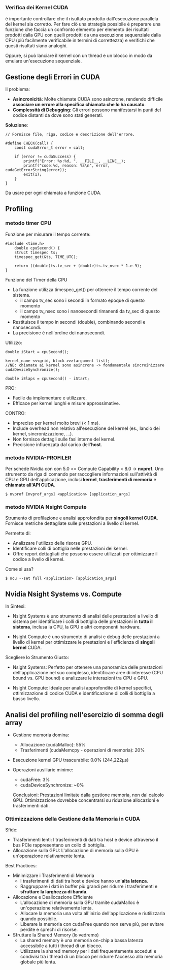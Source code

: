 ### Veriﬁca dei Kernel CUDA 
è importante controllare che il risultato prodotto dall'esecuzione parallela del kernel sia corretto. Per fare ciò una strategia possibile è preparare una funzione che faccia un confronto elemento per elemento dei risultati prodotti dalla GPU con quelli prodotti da una esecuzione sequenziale dalla CPU (più facilmente verificabile in termini di correttezza) e verifichi che questi risultati siano analoghi.

Oppure, si può lanciare il kernel con un thread e un blocco in modo da emulare un'esecuzione sequenziale.

## Gestione degli Errori in CUDA
Il problema:
- __Asincronicità__: Molte chiamate CUDA sono asincrone, rendendo difficile __associare un errore alla specifica chiamata che lo ha causato__.
- __Complessità di Debugging__: Gli errori possono manifestarsi in punti del codice distanti da dove sono stati generati.

__Soluzione__:

    // Fornisce file, riga, codice e descrizione dell'errore.

    #define CHECK(call) {
        const cudaError_t error = call;

        if (error != cudaSuccess) {
            printf("Error: %s:%d, ", __FILE__, __LINE__);
            printf("code:%d, reason: %s\n", error, cudaGetErrorString(error));
            exit(1);
        }
    }

Da usare per ogni chiamata a funzione CUDA.

## Profiling

### metodo timer CPU
Funzione per misurare il tempo corrente:

    #include <time.h>
        double cpuSecond() {
        struct timespec ts;
        timespec_get(&ts, TIME_UTC);

        return ((double)ts.tv_sec + (double)ts.tv_nsec * 1.e-9);
    }

Funzione del Timer della CPU
- La funzione utilizza timespec_get() per ottenere il tempo corrente del sistema.
    - il campo tv_sec sono i secondi in formato epoque di questo momento
    - il campo tv_nsec sono i nanosecondi rimanenti da tv_sec di questo momento
- Restituisce il tempo in secondi (double), combinando secondi e nanosecondi.
- La precisione è nell'ordine dei nanosecondi.

Utilizzo:

    double iStart = cpuSecond();    

    kernel_name <<<grid, block >>>(argument list);
    //NB: chiamate ai kernel sono asincrone -> fondamentale sincroinizzare
    cudaDeviceSynchronize(); 

    double iElaps = cpuSecond() - iStart; 

PRO:
- Facile da implementare e utilizzare.
- Efficace per kernel lunghi e misure approssimative.

CONTRO:
- Impreciso per kernel molto brevi (< 1 ms).
- Include overhead non relativo all'esecuzione del
kernel (es., lancio dei kernel, sincronizzazione, ...).
- Non fornisce dettagli sulle fasi interne del kernel.
- Precisione influenzata dal carico dell'__host__.

### metodo NVIDIA-PROFILER
Per schede Nvidia con con 5.0 <= Compute Capability < 8.0 -> __nvprof__. Uno strumento da riga di comando per raccogliere informazioni sull'attività di CPU e GPU dell'applicazione, inclusi __kernel__, __trasferimenti di memoria__ e __chiamate all'API CUDA__.

    $ nvprof [nvprof_args] <application> [application_args]

### metodo NVIDIA Nsight Compute
Strumento di profilazione e analisi approfondita per __singoli kernel CUDA__. Fornisce metriche dettagliate sulle prestazioni a livello di kernel.

Permette di:
- Analizzare l'utilizzo delle risorse GPU.
- Identificare colli di bottiglia nelle prestazioni dei kernel.
- Offre report dettagliati che possono essere utilizzati per ottimizzare il codice a livello di kernel.

Come si usa?

    $ ncu --set full <application> [application_args]

## Nvidia Nsight Systems vs. Compute
In Sintesi:
- Nsight Systems è uno strumento di analisi delle prestazioni a livello di sistema per identificare i colli di bottiglia delle prestazioni in __tutto il sistema__, inclusa la CPU, la GPU e altri componenti hardware.

- Nsight Compute è uno strumento di analisi e debug delle prestazioni a livello di kernel per ottimizzare le prestazioni e l'efficienza di __singoli kernel__ CUDA.

Scegliere lo Strumento Giusto:
- Nsight Systems: Perfetto per ottenere una panoramica delle prestazioni dell'applicazione nel suo complesso, identificare aree di interesse (CPU bound vs. GPU bound) e analizzare le interazioni tra CPU e GPU.

- Nsight Compute: Ideale per analisi approfondite di kernel specifici, ottimizzazione di codice CUDA e identificazione di colli di bottiglia a basso livello.

## Analisi del profiling nell'esercizio di somma degli array
- Gestione memoria domina:
    - Allocazione (cudaMalloc): 55%
    - Trasferimenti (cudaMemcpy - operazioni di memoria): 20%
- Esecuzione kernel GPU trascurabile: 0.0% (244,222μs)
- Operazioni ausiliarie minime:
    - cudaFree: 3%
    - cudaDeviceSynchronize: ~0%

    Conclusioni: Prestazioni limitate dalla gestione memoria, non dal calcolo GPU. Ottimizzazione dovrebbe concentrarsi su riduzione allocazioni e trasferimenti dati.

### Ottimizzazione della Gestione della Memoria in CUDA
Sfide:
- Trasferimenti lenti: I trasferimenti di dati tra host e device attraverso il bus PCIe rappresentano un collo di bottiglia.
- Allocazione sulla GPU: L'allocazione di memoria sulla GPU è un'operazione relativamente lenta.

Best Practices:
- Minimizzare i Trasferimenti di Memoria
    - I trasferimenti di dati tra host e device hanno un'__alta latenza__.
    - Raggruppare i dati in buffer più grandi per ridurre i trasferimenti e __sfruttare la larghezza di banda__.
- Allocazione e Deallocazione Efficiente
    - L'allocazione di memoria sulla GPU tramite cudaMalloc è un'operazione relativamente lenta.
    - Allocare la memoria una volta all'inizio dell'applicazione e riutilizzarla quando possibile.
    - Liberare la memoria con cudaFree quando non serve più, per evitare perdite e sprechi di risorse.
- Sfruttare la Shared Memory (lo vedremo)
    - La shared memory è una memoria on-chip a bassa latenza accessibile a tutti i thread di un blocco.
    - Utilizzare la shared memory per i dati frequentemente acceduti e condivisi tra i thread di un blocco per ridurre l'accesso alla memoria globale più lenta.
